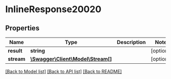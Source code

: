 # InlineResponse20020

## Properties
Name | Type | Description | Notes
------------ | ------------- | ------------- | -------------
**result** | **string** |  | [optional] 
**stream** | [**\Swagger\Client\Model\Stream[]**](Stream.md) |  | [optional] 

[[Back to Model list]](../README.md#documentation-for-models) [[Back to API list]](../README.md#documentation-for-api-endpoints) [[Back to README]](../README.md)

